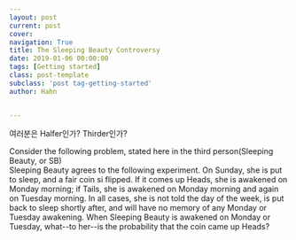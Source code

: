```yaml
---
layout: post
current: post
cover:  
navigation: True
title: The Sleeping Beauty Controversy
date: 2019-01-06 00:00:00
tags: [Getting started]
class: post-template
subclass: 'post tag-getting-started'
author: Hahn


---
```

여러분은 Halfer인가? Thirder인가?

Consider the following problem, stated here in the third person(Sleeping Beauty, or SB)   
Sleeping Beauty agrees to the following experiment. On Sunday, she is put to sleep, and a fair coin si flipped.
If it comes up Heads, she is awakened on Monday morning; if Tails, she is awakened on Monday morning and again on Tuesday morning.
In all cases, she is not told the day of the week, is put back to sleep shortly after, and will have no memory of any Monday or Tuesday awakening.
When Sleeping Beauty is awakened on Monday or Tuesday, what--to her--is the probability that the coin came up Heads?


